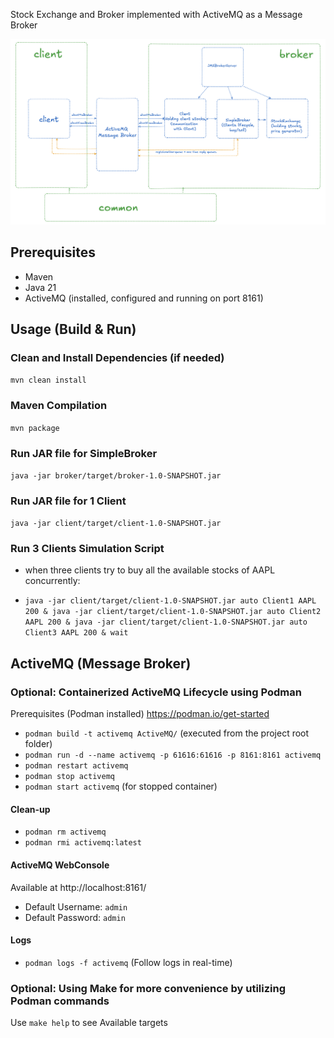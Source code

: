 Stock Exchange and Broker implemented with ActiveMQ as a Message Broker

![Architecture diagram](Architecture/ArchitectureDiagram.png)

## Prerequisites
- Maven
- Java 21
- ActiveMQ (installed, configured and running on port 8161)

## Usage (Build & Run)
### Clean and Install Dependencies (if needed)
`mvn clean install`

### Maven Compilation
`mvn package`

### Run JAR file for SimpleBroker
```java -jar broker/target/broker-1.0-SNAPSHOT.jar```

### Run JAR file for 1 Client 
```java -jar client/target/client-1.0-SNAPSHOT.jar```

### Run 3 Clients Simulation Script
- when three clients try to buy all the available stocks of AAPL
  concurrently:

- ```java -jar client/target/client-1.0-SNAPSHOT.jar auto Client1 AAPL 200 & java -jar client/target/client-1.0-SNAPSHOT.jar auto Client2 AAPL 200 & java -jar client/target/client-1.0-SNAPSHOT.jar auto Client3 AAPL 200 & wait```

## ActiveMQ (Message Broker) 

###  Optional: Containerized ActiveMQ Lifecycle using Podman
Prerequisites (Podman installed) https://podman.io/get-started
- `podman build -t activemq ActiveMQ/` (executed from the project root folder)
- `podman run -d --name activemq -p 61616:61616 -p 8161:8161 activemq`
- `podman restart activemq`
- `podman stop activemq`
- `podman start activemq` (for stopped container)

#### Clean-up
- `podman rm activemq`
- `podman rmi activemq:latest`

#### ActiveMQ WebConsole 
Available at http://localhost:8161/
- Default Username: `admin`
- Default Password: `admin`

#### Logs
- `podman logs -f activemq` (Follow logs in real-time)

###  Optional:  Using Make for more convenience by utilizing Podman commands

Use `make help` to see Available targets
